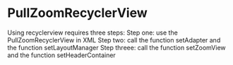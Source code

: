 
PullZoomRecyclerView
====================

Using recyclerview requires three steps:
Step one: use the PullZoomRecyclerView in XML
Step two: call the function setAdapter and the function setLayoutManager
Step threee: call the function setZoomView and the function setHeaderContainer

